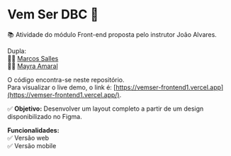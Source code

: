 # Vem Ser DBC 🚀
📚 Atividade do módulo Front-end proposta pelo instrutor João Alvares.  
  
Dupla:  
👨‍💻 [Marcos Salles](https://github.com/marcosrsalles)  
👩‍💻 [Mayra Amaral](https://github.com/mayraamaral)    
  
O código encontra-se neste repositório.  
Para visualizar o live demo, o link é: [https://vemser-frontend1.vercel.app](https://vemser-frontend1.vercel.app/).  
  
✅ **Objetivo:** Desenvolver um layout completo a partir de um design disponibilizado no Figma.  
  
**Funcionalidades:**  
✅ Versão web  
✅ Versão mobile